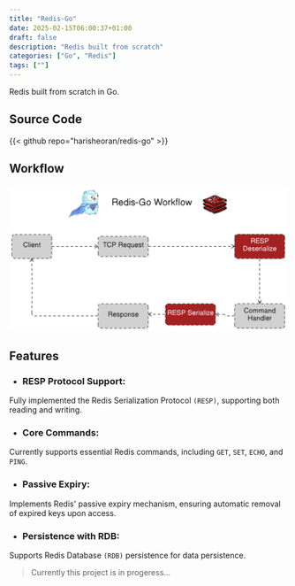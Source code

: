 ```yaml
---
title: "Redis-Go"
date: 2025-02-15T06:00:37+01:00
draft: false
description: "Redis built from scratch"
categories: ["Go", "Redis"]
tags: [""]
---
```


Redis built from scratch in Go.


## Source Code
{{< github repo="harisheoran/redis-go" >}}

## Workflow
![](./arch01.png)

## Features
- ### RESP Protocol Support:
Fully implemented the Redis Serialization Protocol ```(RESP)```,
supporting both reading and writing.

- ### Core Commands:
Currently supports essential Redis commands, including ```GET```, ```SET```, ```ECHO```, and ```PING```.

- ### Passive Expiry:
Implements Redis' passive expiry mechanism, ensuring automatic removal of expired keys upon access.

- ### Persistence with RDB:
Supports Redis Database ```(RDB)``` persistence for data persistence.



> Currently this project is in progeress...
